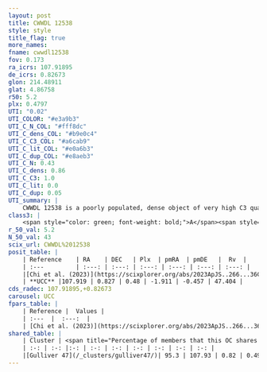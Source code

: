 ```yaml
---
layout: post
title: CWWDL 12538
style: style
title_flag: true
more_names: 
fname: cwwdl12538
fov: 0.173
ra_icrs: 107.91895
de_icrs: 0.82673
glon: 214.48911
glat: 4.86758
r50: 5.2
plx: 0.4797
UTI: "0.02"
UTI_COLOR: "#e3a9b3"
UTI_C_N_COL: "#fff8dc"
UTI_C_dens_COL: "#b9e0c4"
UTI_C_C3_COL: "#a6cab9"
UTI_C_lit_COL: "#e0a6b3"
UTI_C_dup_COL: "#e8aeb3"
UTI_C_N: 0.43
UTI_C_dens: 0.86
UTI_C_C3: 1.0
UTI_C_lit: 0.0
UTI_C_dup: 0.05
UTI_summary: |
    CWWDL 12538 is a poorly populated, dense object of very high C3 quality. It was recently reported in the literature.<br><br><span style="color: #99180f; font-weight: bold;">Warning: </span>This is very likely a duplicate object, which shares a large percentage of members with at least one previously reported entry.
class3: |
    <span style="color: green; font-weight: bold;">A</span><span style="color: green; font-weight: bold;">A</span>
r_50_val: 5.2
N_50_val: 43
scix_url: CWWDL%2012538
posit_table: |
    | Reference    | RA    | DEC   | Plx  | pmRA  | pmDE   |  Rv  |
    | :---         | :---: | :---: | :---: | :---: | :---: | :---: |
    |[Chi et al. (2023)](https://scixplorer.org/abs/2023ApJS..266...36C) | 107.898 | 0.839 | 0.467 | -1.816 | -0.467 | 49.538 |
    | **UCC** |107.919 | 0.827 | 0.48 | -1.911 | -0.457 | 47.404 | 
cds_radec: 107.91895,+0.82673
carousel: UCC
fpars_table: |
    | Reference |  Values |
    | :---  |  :---:  |
    | [Chi et al. (2023)](https://scixplorer.org/abs/2023ApJS..266...36C) | `logAge=7.64, Z=0.2` |
shared_table: |
    | Cluster | <span title="Percentage of members that this OC shares with the ones listed">%</span>   | RA   | DEC   | Plx   | pmRA  | pmDE  | Rv | UTI |
    | :-: | :-: |:-: | :-: | :-: | :-: | :-: | :-: | :-: |
    |[Gulliver 47](/_clusters/gulliver47/)| 95.3 | 107.93 | 0.82 | 0.49 | -1.93 | -0.45 | 47.05 |0.63 |
---
```

